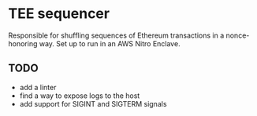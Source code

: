 # TEE sequencer

Responsible for shuffling sequences of Ethereum transactions in a nonce-honoring way.
Set up to run in an AWS Nitro Enclave.

## TODO
- add a linter
- find a way to expose logs to the host
- add support for SIGINT and SIGTERM signals 
